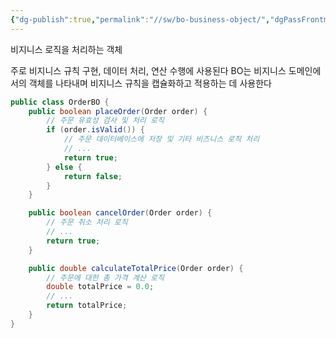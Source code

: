 ```yaml
---
{"dg-publish":true,"permalink":"//sw/bo-business-object/","dgPassFrontmatter":true}
---
```



비지니스 로직을 처리하는 객체

주로 비지니스 규칙 구현, 데이터 처리, 연산 수행에 사용된다
BO는 비지니스 도메인에서의 객체를 나타내며 비지니스 규칙을 캡슐화하고 적용하는 데 사용한다

```java
public class OrderBO {
    public boolean placeOrder(Order order) {
        // 주문 유효성 검사 및 처리 로직
        if (order.isValid()) {
            // 주문 데이터베이스에 저장 및 기타 비즈니스 로직 처리
            // ...
            return true;
        } else {
            return false;
        }
    }

    public boolean cancelOrder(Order order) {
        // 주문 취소 처리 로직
        // ...
        return true;
    }

    public double calculateTotalPrice(Order order) {
        // 주문에 대한 총 가격 계산 로직
        double totalPrice = 0.0;
        // ...
        return totalPrice;
    }
}

```